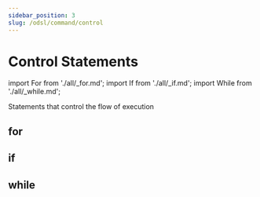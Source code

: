 ```yaml
---
sidebar_position: 3
slug: /odsl/command/control
---
```

Control Statements
========

import For from './all/_for.md';
import If from './all/_if.md';
import While from './all/_while.md';

Statements that control the flow of execution

## for
<For />

## if
<If />

## while
<While />